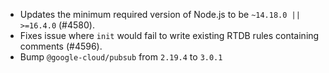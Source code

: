 - Updates the minimum required version of Node.js to be `~14.18.0 || >=16.4.0` (#4580).
- Fixes issue where `init` would fail to write existing RTDB rules containing comments (#4596).
- Bump `@google-cloud/pubsub` from `2.19.4` to `3.0.1`